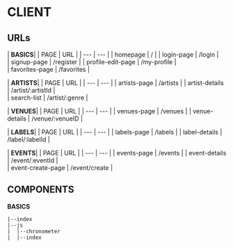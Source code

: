 # CLIENT


## URLs

| **BASICS**|
| PAGE | URL |
| --- | --- | 
| homepage | / | 
| login-page | /login |  
| signup-page | /register | 
| profile-edit-page | /my-profile |  
| favorites-page | /favorites | 

| **ARTISTS**|
| PAGE | URL |
| --- | --- | 
| artists-page | /artists | 
| artist-details | /artist/:artistId |  
| search-list | /artist/:genre | 

| **VENUES**|
| PAGE | URL |
| --- | --- | 
| venues-page | /venues | 
| venue-details | /venue/:venueID | 

| **LABELS**|
| PAGE | URL |
| --- | --- | 
| labels-page | /labels | 
| label-details | /label/:labelId |  

| **EVENTS**|
| PAGE | URL |
| --- | --- | 
| events-page | /events | 
| event-details | /event/:eventId |  
| event-create-page | /event/create | 



## COMPONENTS

**BASICS**
```
|--index
|--js
|  |--chronometer
|  |--index

```

